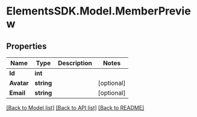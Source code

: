 # ElementsSDK.Model.MemberPreview

## Properties

Name | Type | Description | Notes
------------ | ------------- | ------------- | -------------
**Id** | **int** |  | 
**Avatar** | **string** |  | [optional] 
**Email** | **string** |  | [optional] 

[[Back to Model list]](../#documentation-for-models) [[Back to API list]](../#documentation-for-api-endpoints) [[Back to README]](../)

